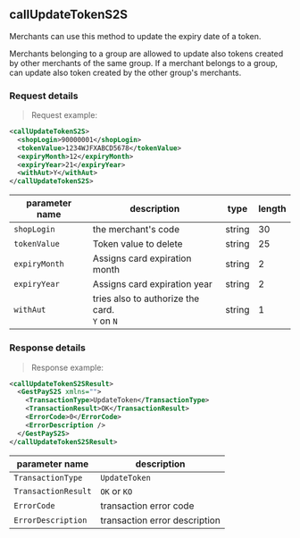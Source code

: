 ## callUpdateTokenS2S 

Merchants can use this method to update the expiry date of a token.

Merchants belonging to a group are allowed to update also tokens created by other merchants of the same group. If a merchant belongs to a group, can update also token created by the other group's merchants.


### Request details 

> Request example: 

```xml
<callUpdateTokenS2S>
  <shopLogin>90000001</shopLogin>
  <tokenValue>1234WJFXABCD5678</tokenValue>
  <expiryMonth>12</expiryMonth>
  <expiryYear>21</expiryYear>
  <withAut>Y</withAut>
</callUpdateTokenS2S>
```

| parameter name | description | type | length | 
| -------------- | ----------- | -----|--------| 
| `shopLogin` | the merchant's code | string | 30 |  
| `tokenValue` | Token value to delete | string | 25 
| `expiryMonth` | Assigns card expiration month | string | 2
| `expiryYear` | Assigns card expiration year | string | 2 
| `withAut` | tries also to authorize the card. <br> `Y` on `N` | string | 1

### Response details 

> Response example: 

```xml
<callUpdateTokenS2SResult>
  <GestPayS2S xmlns="">
    <TransactionType>UpdateToken</TransactionType>
    <TransactionResult>OK</TransactionResult>
    <ErrorCode>0</ErrorCode>
    <ErrorDescription />
  </GestPayS2S>
</callUpdateTokenS2SResult>
```

| parameter name | description |  
| -------------- | ----------- |  
| `TransactionType` | `UpdateToken`
| `TransactionResult` | `OK` or `KO`
| `ErrorCode` | transaction error code | 
| `ErrorDescription` | transaction error description